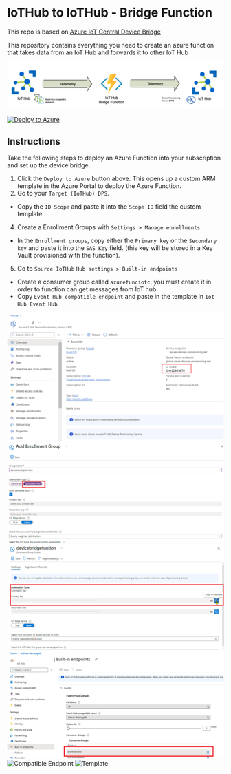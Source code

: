 # IoTHub to IoTHub - Bridge Function

This repo is based on [Azure IoT Central Device Bridge](https://github.com/Azure/iotc-device-bridge)

This repository contains everything you need to create an azure function that takes data from an IoT Hub and forwards it to other IoT Hub

![Architecture](assets/image1.png "Architecture")



[![Deploy to Azure](http://azuredeploy.net/deploybutton.png)](https://portal.azure.com/#create/Microsoft.Template/uri/https%3A%2F%2Fraw.githubusercontent.com%2FIOTD-Americas%2Fiothub-to-iothub%2Fmaster%2Fazuredeploy.json)


## Instructions
Take the following steps to deploy an Azure Function into your subscription and set up the device bridge.

1. Click the `Deploy to Azure` button above. This opens up a custom ARM template in the Azure Portal to deploy the Azure Function.
2. Go to your `Target (IoTHub) DPS`.
  - Copy the `ID Scope` and paste it into the `Scope ID` field the custom template. 
4. Create a Enrollment Groups with `Settings > Manage enrollments`.
  - In the `Enrollment groups`, copy either the `Primary key` or the `Secondary key` and paste it into the `SAS Key` field. (this key will be stored in a Key Vault
provisioned with the function).
5. Go to `Source IoTHub` `Hub settings > Built-in endpoints`
  - Create a consumer group called `azurefunciotc`, you must create it in order to function can get messages from IoT hub
  - Copy `Event Hub compatible endpoint` and paste in the template in `Iot Hub Event Hub`

  ![ID Scope](assets/IDScope.png "ID Scope")
  ![EnrollmentGroup](assets/EnrollmentGroup.png "EnrollmentGroup")
  ![SASKey](assets/SASKey.png "SASKey")
  ![Consumer Group](assets/ConsumeGroup.png "Consumer Group")
  ![Compatible Endpoint](assets/CompatibleEndpoint.png "Compatible Endpoint")
  ![Template](assets/Template.png "Templeate")
  
